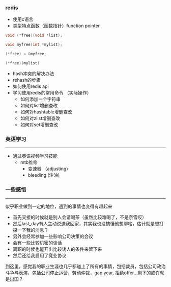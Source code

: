 ### redis
- 使用c语言
- 类型特点函数（函数指针）function pointer
``` c
void (*free)(void *list);

void myfree(int *mylist);

(*free) = &myfree;

(*free)(mylist)
```
- hash冲突的解决办法
- rehash的步骤
- 如何使用redis api
- 学习使用redis的常用命令 （实际操作）
    - 如何添加一个字符串
    - 如何对list增删查改
    - 如何对hashtable增删查改
    - 如何对zlist增删查改
    - 如何对set增删查改


### 英语学习
---
- 通过英语视频学习技能
    - mtb维修
        - 变速器 （adjusting)
        - bleeding (注油)


### 一些感悟
---
似乎职业做到一定的地位，遇到的事情也变得有趣起来

- 首先交接的时候就是别人会请喝茶（虽然比较难喝了，不是奈雪哎）
- 然后last_day有人主动说送我回家，其实我也没搞懂他想聊啥，估计就是想打探一下我的消息？
- 另外会经常参加一些影响公司决策的会议
- 会有一些比较机密的谈话
- 离职的时候也能开出比较诱人的条件来留下来
- 然后还给我启用了竞业协议

到这里，感觉我的职业生涯也几乎都碰上了所有的事情，包括裁员，包括公司政治斗争与表演，包括公司停止运营，劳动仲裁，gap year,
拒绝offer...剩下的或许就是出国？